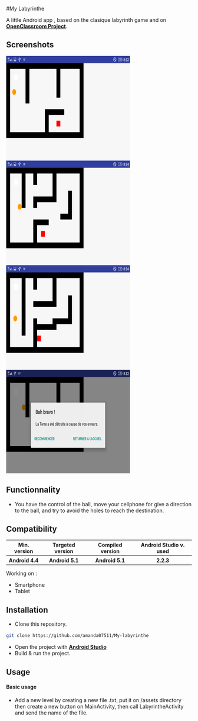 #My Labyrinthe

A little Android app , based on the clasique labyrinth game and on [**OpenClassroom Project**](https://openclassrooms.com/courses/creez-des-applications-pour-android/tp-un-labyrinthe). 

## Screenshots
<img src="./Screenshots/level1.png" width="336" height="280"/> <img src="./Screenshots/level2.png" width="336" height="280"/> <img src="./Screenshots/level3.png" width="336" height="280"/><img src="./Screenshots/GameOver.png" width="336" height="280"/>


## Functionnality

- You have the control of the ball, move your cellphone for give a direction to the ball, and try to avoid the holes to reach the destination.


## Compatibility

<table>
<tr>
  <th><b>Min. version</b></th>
  <th><b>Targeted version</b></th>
  <th><b>Compiled version</b></th>
  <th><b>Android Studio v. used</b></th>
</tr>
<tr>
  <th>Android 4.4</th>
  <th>Android 5.1</th>
  <th>Android 5.1</th>
  <th>2.2.3</th>
</tr>
</table>

Working on :
- Smartphone
- Tablet

## Installation

- Clone this repository.
```sh
git clone https://github.com/amanda07511/My-labyrinthe
```
- Open the project with [**Android Studio**](https://developer.android.com/studio/index.html)
- Build & run the project.


## Usage

#### Basic usage
- Add a new level by creating a new file .txt, put it on /assets directory then create a new button on MainActivity, then call LabyrintheActivity and send the name of the file.

